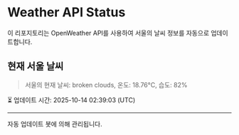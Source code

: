 
# Weather API Status

이 리포지토리는 OpenWeather API를 사용하여 서울의 날씨 정보를 자동으로 업데이트합니다.

## 현재 서울 날씨
> 서울의 현재 날씨: broken clouds, 온도: 18.76°C, 습도: 82%

⏳ 업데이트 시간: 2025-10-14 02:39:03 (UTC)

---
자동 업데이트 봇에 의해 관리됩니다.
